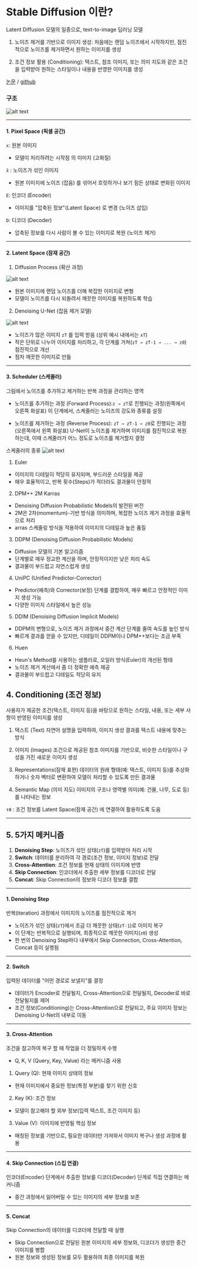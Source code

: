 # Stable Diffusion 이란?

Latent Diffusion 모델의 일종으로, text-to-image 딥러닝 모델

1. 노이즈 제거를 기반으로 이미지 생성:
처음에는 랜덤 노이즈에서 시작하지만, 점진적으로 노이즈를 제거하면서 원하는 이미지를 생성

2. 조건 정보 활용 (Conditioning):
텍스트, 참조 이미지, 또는 의미 지도와 같은 조건을 입력받아 원하는 스타일이나 내용을 반영한 이미지를 생성


[논문](https://arxiv.org/abs/2112.10752)    /   [github](https://github.com/CompVis/stable-diffusion)


### 구조

![alt text](image/image01.png)


---

#### 1. Pixel Space (픽셀 공간)

`x`: 원본 이미지

- 모델이 처리하려는 시작점 의 이미지 (고화질)

`x̃` : 노이즈가 섞인 이미지

- 원본 이미지에 노이즈 (잡음) 를 섞어서 흐릿하거나 보기 힘든 상태로 변화된 이미지

`E`: 인코더 (Encoder)

- 이미지를 "압축된 정보"(Latent Space) 로 변경 (노이즈 삽입)

`D`: 디코더 (Decoder)

- 압축된 정보를 다시 사람이 볼 수 있는 이미지로 복원 (노이즈 제거)


---

#### 2. Latent Space (잠재 공간)

1. Diffusion Process (확산 과정)

![alt text](image/image02.png)

- 원본 이미지에 랜덤 노이즈를 더해 복잡한 이미지로 변형
- 모델이 노이즈를 다시 되돌려서 깨끗한 이미지를 복원하도록 학습


2. Denoising U-Net (잡음 제거 모델)

![alt text](image/image03.png)



- 노이즈가 많은 이미지 `zT` 를 입력 받음 (상위 예시 내에서는 `xT`)
- 작은 단위로 나누어 이미지를 처리하고, 각 단계를 거쳐(`zT → zT-1 → ... → z0`) 점진적으로 개선
- 점차 깨끗한 이미지로 만듦
---

#### 3. Scheduler (스케줄러)

그림에서 노이즈를 추가하고 제거하는 반복 과정을 관리하는 영역

- 노이즈를 추가하는 과정 (Forward Process):`z → zT`로 진행되는 과정(왼쪽에서 오른쪽 화살표)
이 단계에서, 스케줄러는 노이즈의 강도와 종류를 설정

- 노이즈를 제거하는 과정 (Reverse Process): `zT → zT-1 → z0`로 진행되는 과정(오른쪽에서 왼쪽 화살표)
U-Net이 노이즈를 제거하며 이미지를 점진적으로 복원하는데, 이때 스케줄러가 어느 정도로 노이즈를 제거할지 결정

스케줄러의 종류
![alt text](image/image04.png)

1. Euler
- 이미지의 디테일이 적당히 유지되며, 부드러운 스타일을 제공
- 매우 효율적이고, 반복 횟수(Steps)가 적더라도 결과물이 안정적

2. DPM++ 2M Karras
- Denoising Diffusion Probabilistic Models의 발전된 버전
- 2M은 2차(momentum)-기반 방식을 의미하며, 복잡한 노이즈 제거 과정을 효율적으로 처리
- arras 스케줄링 방식을 적용하여 이미지의 디테일과 높은 품질

3. DDPM (Denoising Diffusion Probabilistic Models)
- Diffusion 모델의 기본 알고리즘
- 단계별로 매우 정교한 계산을 하며, 안정적이지만 낮은 처리 속도
- 결과물이 부드럽고 자연스럽게 생성

4. UniPC (Unified Predictor-Corrector)
- Predictor(예측)와 Corrector(보정) 단계를 결합하여, 매우 빠르고 안정적인 이미지 생성 가능
- 다양한 이미지 스타일에서 높은 성능

5. DDIM (Denoising Diffusion Implicit Models)
- DDPM의 변형으로, 노이즈 제거 과정에서 중간 계산 단계를 줄여 속도를 높인 방식
- 빠르게 결과를 얻을 수 있지만, 디테일이 DDPM이나 DPM++보다는 조금 부족

6. Huen
- Heun's Method를 사용하는 샘플러로, 오일러 방식(Euler)의 개선된 형태
- 노이즈 제거 계산에서 좀 더 정확한 예측 제공
- 결과물이 부드럽고 디테일도 적당히 유지

## 4. Conditioning (조건 정보)

사용자가 제공한 조건(텍스트, 이미지 등)을 바탕으로 원하는 스타일, 내용, 또는 세부 사항이 반영된 이미지를 생성


1. 텍스트 (Text)
자연어 설명을 입력하여, 이미지 생성 결과를 텍스트 내용에 맞추는 방식

2. 이미지 (Images)
조건으로 제공된 참조 이미지를 기반으로, 비슷한 스타일이나 구성을 가진 새로운 이미지 생성

3. Representations(잠재 표현)
데이터의 원래 형태(예: 텍스트, 이미지 등)를 추상화하거나 숫자 벡터로 변환하여 모델이 처리할 수 있도록 만든 결과물

4. Semantic Map (의미 지도)
이미지의 구조나 영역별 의미(예: 건물, 나무, 도로 등)를 나타내는 정보


`τθ` : 조건 정보를 Latent Space(잠재 공간) 에 연결하여 활용하도록 도움



---

## 5. 5가지 메커니즘

1. **Denoising Step**: 노이즈가 섞인 상태(`zT`)를 입력받아 처리 시작
2. **Switch**: 데이터를 분리하여 각 경로(조건 정보, 이미지 정보)로 전달
3. **Cross-Attention**: 조건 정보를 현재 상태의 이미지에 반영
4. **Skip Connection**: 인코더에서 추출한 세부 정보를 디코더로 전달
5. **Concat**: Skip Connection의 정보와 디코더 정보를 결합

---

#### 1. Denoising Step

반복(iteration) 과정에서 이미지의 노이즈를 점진적으로 제거

- 노이즈가 섞인 상태(`zT`)에서 조금 더 깨끗한 상태(`zT-1`)로 이미지 복구
- 이 단계는 반복적으로 실행되며, 최종적으로 깨끗한 이미지(`z0`) 생성
- 한 번의 Denoising Step마다 내부에서 Skip Connection, Cross-Attention, Concat 등이 실행됨

---

#### 2. Switch

입력된 데이터를 "어떤 경로로 보낼지"를 결정

- 데이터가 Encoder로 전달될지, Cross-Attention으로 전달될지, Decoder로 바로 전달될지를 제어
- 조건 정보(Conditioning)는 Cross-Attention으로 전달되고, 주요 이미지 정보는 Denoising U-Net의 내부로 이동

---

#### 3. Cross-Attention

조건을 참고하여 복구 할 때 작업을 더 정밀하게 수행

- Q, K, V (Query, Key, Value) 라는 메커니즘 사용

1)  Query (Q): 현재 이미지 상태의 정보
- 현재 이미지에서 중요한 정보(특정 부분)를 찾기 위한 신호

2)  Key (K): 조건 정보
- 모델이 참고해야 할 외부 정보(입력 텍스트, 조건 이미지 등)

3)  Value (V): 이미지에 반영될 핵심 정보
- 매칭된 정보를 기반으로, 필요한 데이터만 가져와서 이미지 복구나 생성 과정에 활용

---

#### 4. Skip Connection (스킵 연결)

인코더(Encoder) 단계에서 추출한 정보를 디코더(Decoder) 단계로 직접 연결하는 메커니즘

- 중간 과정에서 잃어버릴 수 있는 이미지의 세부 정보를 보존

---

#### 5. Concat

Skip Connection의 데이터를 디코더에 전달할 때 실행

- Skip Connection으로 전달된 원본 이미지의 세부 정보와, 디코더가 생성한 중간 이미지를 병합
- 원본 정보와 생성된 정보를 모두 활용하여 최종 이미지를 복원

